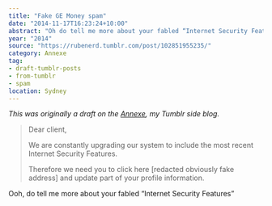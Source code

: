 ```yaml
---
title: "Fake GE Money spam"
date: "2014-11-17T16:23:24+10:00"
abstract: "Oh do tell me more about your fabled “Internet Security Features”"
year: "2014"
source: "https://rubenerd.tumblr.com/post/102851955235/"
category: Annexe
tag:
- draft-tumblr-posts
- from-tumblr
- spam
location: Sydney
---
```

*This was originally a draft on the [Annexe](https://rubenerd.com/annexe/), my Tumblr side blog.*

> Dear client,   
>    
> We are constantly upgrading our system to include the most recent Internet Security Features.   
>    
> Therefore we need you to click here [redacted obviously fake address] and update part of your profile information.

Ooh, do tell me more about your fabled “Internet Security Features”

